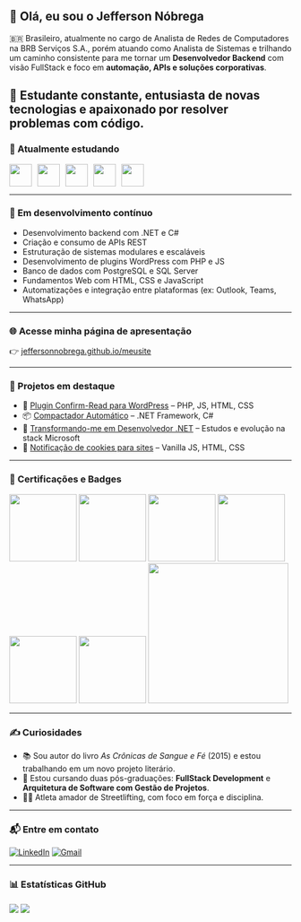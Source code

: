 ## 👋 Olá, eu sou o Jefferson Nóbrega

🇧🇷 Brasileiro, atualmente no cargo de Analista de Redes de Computadores na BRB Serviços S.A., porém atuando como Analista de Sistemas e trilhando um caminho consistente para me tornar um **Desenvolvedor Backend** com visão FullStack e foco em **automação, APIs e soluções corporativas**.

🎯 Estudante constante, entusiasta de novas tecnologias e apaixonado por resolver problemas com código.
---

### 🚀 Atualmente estudando

<div style="display: flex; gap: 10px;">
  <img src="https://cdn.jsdelivr.net/gh/devicons/devicon/icons/html5/html5-original.svg" width="40" height="40" />
  <img src="https://cdn.jsdelivr.net/gh/devicons/devicon/icons/css3/css3-original.svg" width="40" height="40" />
  <img src="https://cdn.jsdelivr.net/gh/devicons/devicon/icons/javascript/javascript-original.svg" width="40" height="40" />
  <img src="https://cdn.jsdelivr.net/gh/devicons/devicon/icons/csharp/csharp-original.svg" width="40" height="40" />
  <img src="https://cdn.jsdelivr.net/gh/devicons/devicon/icons/dot-net/dot-net-original.svg" width="40" height="40" />
</div>

---

### 🧠 Em desenvolvimento contínuo

- Desenvolvimento backend com .NET e C#
- Criação e consumo de APIs REST
- Estruturação de sistemas modulares e escaláveis
- Desenvolvimento de plugins WordPress com PHP e JS
- Banco de dados com PostgreSQL e SQL Server
- Fundamentos Web com HTML, CSS e JavaScript
- Automatizações e integração entre plataformas (ex: Outlook, Teams, WhatsApp)

---

### 🌐 Acesse minha página de apresentação

👉 [jeffersonnobrega.github.io/meusite](https://jeffersonnobrega.github.io/meusite/)

---

### 📌 Projetos em destaque

- 🔌 [Plugin Confirm-Read para WordPress](https://github.com/jeffersonnobrega/guilda_dev/tree/main/Projetos/WORDPRESS-PHP/Confirm-Read-Plugin) – PHP, JS, HTML, CSS  
- 📦 [Compactador Automático](https://github.com/jeffersonnobrega/guilda_dev/tree/main/Projetos/dotNET/Compactador_Solution) – .NET Framework, C#  
- 🔄 [Transformando-me em Desenvolvedor .NET](https://github.com/jeffersonnobrega/DevJrDotNet) – Estudos e evolução na stack Microsoft  
- 🍪 [Notificação de cookies para sites](https://github.com/jeffersonnobrega/Projetos-Concluidos/tree/main/Web/AvisoCookies) – Vanilla JS, HTML, CSS  

---

### 🧾 Certificações e Badges

<div>
  <a href="https://www.credly.com/badges/69fe5282-c7cf-450e-85dc-f8f6d4d15ac2/public_url"><img src="https://images.credly.com/images/9b597652-5359-4187-86dc-9eee5d779741/Fundamentos-Na-Lei-Geral-De-Prote%C3%A7%C3%A3o-De-Dados---LGPDF.png" width="120"/></a>
  <a href="https://www.credly.com/badges/9009d39a-74aa-44ef-b1d4-4980a79da509/public_url"><img src="https://images.credly.com/size/340x340/images/f5cf37e4-6ebd-4067-96a9-b26d04f51ff7/CertiProf-Badge-LLL.png" width="120"/></a>
  <a href="https://www.credly.com/badges/00b545e4-5969-4613-bac6-40cbd03150e5/public_url"><img src="https://images.credly.com/size/340x340/images/4e3d6f9f-55d7-4ea7-b0e6-f4d4ff543e22/image.png" width="120"/></a>
  <a href="https://www.credly.com/badges/bb38ead1-4d33-4891-a485-ce0b222d30e2/public_url"><img src="https://images.credly.com/size/340x340/images/ea2c9f2e-b7e1-4a5a-a82e-7e94b67b35bd/image.png" width="120"/></a>
  <a href="https://www.credly.com/badges/73dd4520-aa58-4884-914e-22518e393f8e/public_url"><img src="https://images.credly.com/size/340x340/images/78fc0757-e9d9-4e92-936e-2490815b4965/image.png" width="120"/></a>
  <a href="https://www.credly.com/badges/00611994-d9a7-46d7-8e44-4aefd78094a5/public_url"><img src="https://images.credly.com/size/340x340/images/054913b2-e271-49a2-a1a4-9bf1c1f9a404/CyberEssentials.png" width="120"/></a>
  <a href="https://www.skillfront.com/Badges/78136324065667"><img src="https://www.skillfront.com/badge-files/98474892927440.png" width="250"/></a>
</div>

---

### ✍️ Curiosidades

- 📚 Sou autor do livro *As Crônicas de Sangue e Fé* (2015) e estou trabalhando em um novo projeto literário.
- 🧠 Estou cursando duas pós-graduações: **FullStack Development** e **Arquitetura de Software com Gestão de Projetos**.
- 🏋️‍♂️ Atleta amador de Streetlifting, com foco em força e disciplina.

---

### 📬 Entre em contato

[![LinkedIn](https://img.shields.io/badge/-LinkedIn-%230077B5?style=for-the-badge&logo=linkedin&logoColor=white)](https://br.linkedin.com/in/jeffersonnobrega)
[![Gmail](https://img.shields.io/badge/Gmail-D14836?style=for-the-badge&logo=gmail&logoColor=white)](mailto:jeffersonnobrega@gmail.com)

---

### 📊 Estatísticas GitHub

<a href="#"><img align="center" src="https://github-readme-stats.vercel.app/api?username=jeffersonnobrega&count_private=true&show_icons=true&theme=github_dark" /></a>
<a href="#"><img align="center" src="https://github-readme-stats.vercel.app/api/top-langs/?username=jeffersonnobrega&langs_count=8&theme=github_dark&layout=compact" /></a>
